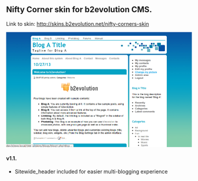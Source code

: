 ## Nifty Corner skin for b2evolution CMS.

Link to skin: http://skins.b2evolution.net/nifty-corners-skin

<img src="skinshot.png"/>

#### v1.1.

- Sitewide_header included for easier multi-blogging experience
